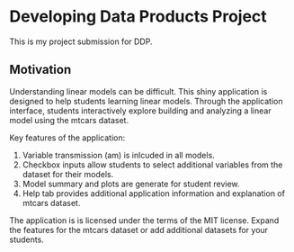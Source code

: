 # Developing Data Products Project

This is my project submission for DDP.

## Motivation

Understanding linear models can be difficult. This shiny application is designed to help students learning linear models. Through the application interface, students interactively explore building and analyzing a linear model using the mtcars dataset. 

Key features of the application:

1. Variable transmission (am) is inlcuded in all models.
1. Checkbox inputs allow students to select additional variables from the dataset for their models.
1. Model summary and plots are generate for student review.
1. Help tab provides additional application information and explanation of mtcars dataset.


The application is is licensed under the terms of the MIT license. Expand the features for the mtcars dataset or add additional datasets for your students.
